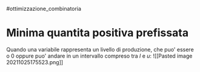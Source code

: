 #ottimizzazione_combinatoria 
# Minima quantita positiva prefissata
Quando una variabile rappresenta un livello di produzione, che puo' essere o 0 oppure puo' andare in un intervallo compreso tra *l* e *u*:
![[Pasted image 20211025175523.png]]
